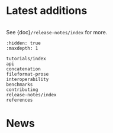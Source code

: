 ```{include} ../README.md
```

# Latest additions

```{include} release-notes/release-latest.md
```

See {doc}`/release-notes/index` for more.

```{toctree}
:hidden: true
:maxdepth: 1

tutorials/index
api
concatenation
fileformat-prose
interoperability
benchmarks
contributing
release-notes/index
references
```

# News

```{include} news.md
```
